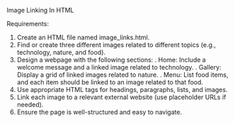 Image Linking In HTML


Requirements:
1. Create an HTML file named image_links.html.
2. Find or create three different images related to different topics (e.g., technology, nature, and food).
3. Design a webpage with the following sections:
   . Home: Include a welcome message and a linked image related to technology.
   . Gallery: Display a grid of linked images related to nature.
   . Menu: List food items, and each item should be linked to an image related to that food.
4. Use appropriate HTML tags for headings, paragraphs, lists, and images.
5. Link each image to a relevant external website (use placeholder URLs if needed).
6. Ensure the page is well-structured and easy to navigate.

